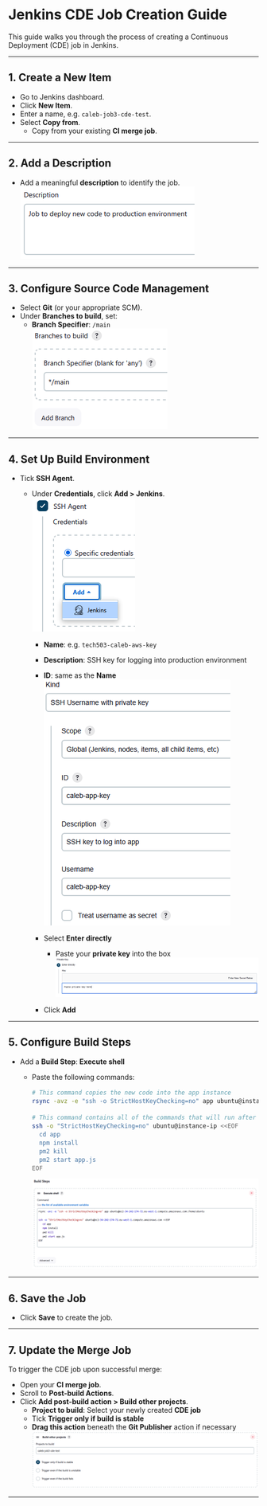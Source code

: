 # Jenkins CDE Job Creation Guide

This guide walks you through the process of creating a Continuous Deployment (CDE) job in Jenkins.

---

## 1. Create a New Item

- Go to Jenkins dashboard.
- Click **New Item**.
- Enter a name, e.g. `caleb-job3-cde-test`.
- Select **Copy from**.
  - Copy from your existing **CI merge job**.

---

## 2. Add a Description

- Add a meaningful **description** to identify the job.  
    ![Job Description](./images/cde-guide/job-description.png)
---

## 3. Configure Source Code Management

- Select **Git** (or your appropriate SCM).
- Under **Branches to build**, set:
  - **Branch Specifier**: `/main`  
    ![Branch Specifier](./images/cde-guide/branch-specifier.png)

---

## 4. Set Up Build Environment

- Tick **SSH Agent**.
  - Under **Credentials**, click **Add > Jenkins**.  
    ![SSH Agent](./images/cde-guide/ssh-agent.png)

    - **Name**: e.g. `tech503-caleb-aws-key`
    - **Description**: SSH key for logging into production environment
    - **ID**: same as the **Name**  
    ![SSH Credentials Settings](./images/cde-guide/ssh-credentials-settings.png)

    - Select **Enter directly**
      - Paste your **private key** into the box  
        ![SSH Private Key](./images/cde-guide/ssh-private-key.png) 

    - Click **Add**

---

## 5. Configure Build Steps

- Add a **Build Step**: **Execute shell**
  - Paste the following commands:

    ```bash
    # This command copies the new code into the app instance
    rsync -avz -e "ssh -o StrictHostKeyChecking=no" app ubuntu@instance-ip:/home/ubuntu

    # This command contains all of the commands that will run after accessing the app instance via SSH
    ssh -o "StrictHostKeyChecking=no" ubuntu@instance-ip <<EOF
      cd app
      npm install
      pm2 kill
      pm2 start app.js
    EOF
    ```  
    ![Build Steps](./images/cde-guide/build-steps.png)

---

## 6. Save the Job

- Click **Save** to create the job.

---

## 7. Update the Merge Job

To trigger the CDE job upon successful merge:

- Open your **CI merge job**.
- Scroll to **Post-build Actions**.
- Click **Add post-build action > Build other projects**.
  - **Project to build**: Select your newly created **CDE job**
  - Tick **Trigger only if build is stable**
  - **Drag this action** beneath the **Git Publisher** action if necessary
  ![Post Build Actions](./images/cde-guide/post-build-actions.png) 

---

